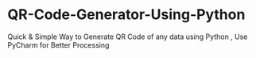 # QR-Code-Generator-Using-Python
Quick & Simple Way to Generate QR Code of any data using Python , 
Use PyCharm for Better Processing
